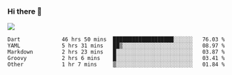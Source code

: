 ### Hi there 👋

<!--
**guozhigq/guozhigq** is a ✨ _special_ ✨ repository because its `README.md` (this file) appears on your GitHub profile.

Here are some ideas to get you started:

- 🔭 I’m currently working on ...
- 🌱 I’m currently learning ...
- 👯 I’m looking to collaborate on ...
- 🤔 I’m looking for help with ...
- 💬 Ask me about ...
- 📫 How to reach me: ...
- 😄 Pronouns: ...
- ⚡ Fun fact: ...
-->
![](https://github-readme-stats.vercel.app/api?username=guozhigq&show_icons=true)
<!--START_SECTION:waka-->

```text
Dart             46 hrs 50 mins  ███████████████████░░░░░░   76.03 %
YAML             5 hrs 31 mins   ██▒░░░░░░░░░░░░░░░░░░░░░░   08.97 %
Markdown         2 hrs 23 mins   █░░░░░░░░░░░░░░░░░░░░░░░░   03.87 %
Groovy           2 hrs 6 mins    █░░░░░░░░░░░░░░░░░░░░░░░░   03.41 %
Other            1 hr 7 mins     ▒░░░░░░░░░░░░░░░░░░░░░░░░   01.84 %
```

<!--END_SECTION:waka-->
